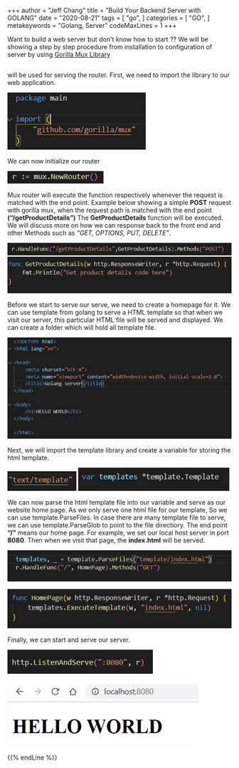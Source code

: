+++
author = "Jeff Chang"
title = "Build Your Backend Server with GOLANG"
date = "2020-08-21"
tags = [
    "go",
]
categories = [
    "GO",
]
metakeywords = "Golang, Server"
codeMaxLines = 1
+++

Want to build a web server but don't know how to start ?? We will be showing a step by step procedure from installation to configuration of server by using [Gorilla Mux Library](https://github.com/gorilla/mux)

## <!--more-->

[](https://github.com/gorilla/mux) will be used for serving the router. First, we need to import the library to our web application.

<img src="golang_server_01.png">

We can now initialize our router

![](golang_server_02.png)

Mux router will execute the function respectively whenever the request is matched with the end point. Example below showing a simple **POST** request with gorilla mux, when the request path is matched with the end point **(“/getProductDetails”)** The **GetProductDetails** function will be executed. We will discuss more on how we can response back to the front end and other Methods such as _“GET, OPTIONS, PUT, DELETE”_.

![](golang_server_03.png)
![](golang_server_04.png)

Before we start to serve our serve, we need to create a homepage for it. We can use template from golang to serve a HTML template so that when we visit our server, this particular HTML file will be served and displayed. We can create a folder which will hold all template file.

![index.html](golang_server_05.png)

Next, we will import the template library and create a variable for storing the html template.

![:inline](golang_server_06.png) ![:inline](golang_server_07.png)

We can now parse the html template file into our variable and serve as our website home page. As we only serve one html file for our template, So we can use template.ParseFiles. In case there are many template file to serve, we can use template.ParseGlob to point to the file directiory. The end point **“/”** means our home page. For example, we set our local host server in port **8080**. Then when we visit that page, the **index.html** will be served.

![](golang_server_08.png)

![](golang_server_09.png)

Finally, we can start and serve our server.

![](golang_server_10.png)

![](golang_server_11.png)

{{% endLine %}}

<div class="fb-comments" data-href="https://jeffdevslife.com/p/setup-go-server/" data-numposts="5"  ></div>
